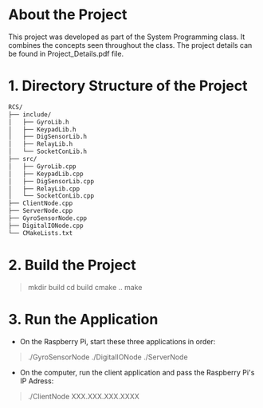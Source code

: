 # About the Project
This project was developed as part of the System Programming class. It combines the concepts seen throughout the class.
The project details can be found in Project_Details.pdf file.

# 1. Directory Structure of the Project
```bash
RCS/
├── include/
│   ├── GyroLib.h
│   ├── KeypadLib.h
│   ├── DigSensorLib.h
│   ├── RelayLib.h
│   └── SocketConLib.h
├── src/
│   ├── GyroLib.cpp
│   ├── KeypadLib.cpp
│   ├── DigSensorLib.cpp
│   ├── RelayLib.cpp
│   └── SocketConLib.cpp
├── ClientNode.cpp
├── ServerNode.cpp
├── GyroSensorNode.cpp
├── DigitalIONode.cpp
└── CMakeLists.txt
```
# 2. Build the Project
> mkdir build
> cd build
> cmake ..
> make


# 3. Run the Application
- On the Raspberry Pi, start these three applications in order:
> ./GyroSensorNode
> ./DigitalIONode
> ./ServerNode

- On the computer, run the client application and pass the Raspberry Pi's IP Adress:
> ./ClientNode XXX.XXX.XXX.XXXX

